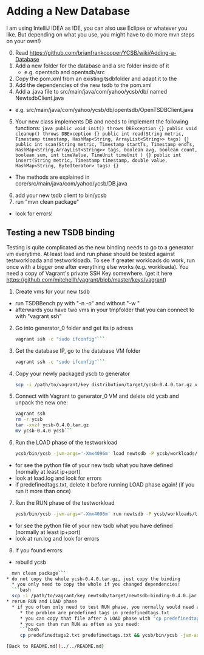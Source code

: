 # Adding a New Database
I am using IntelliJ IDEA as IDE, you can also use Eclipse or whatever you like. But depending on what you use, you might have to do more mvn steps on your own!)

0. Read https://github.com/brianfrankcooper/YCSB/wiki/Adding-a-Database
1. Add a new folder for the database and a src folder inside of it
    * e.g. opentsdb and opentsdb/src
2. Copy the pom.xml from an existing tsdbfolder and adapt it to the
3. Add the dependencies of the new tsdb to the pom.xml
4. Add a .java file to src/main/java/com/yahoo/ycsb/db/ named NewtsdbClient.java
 * e.g. src/main/java/com/yahoo/ycsb/db/opentsdb/OpenTSDBClient.java
5. Your new class implements DB and needs to implement the following functions:
        ```java
        public void init() throws DBException {}
        public void cleanup() throws DBException {}
        public int read(String metric, Timestamp timestamp, HashMap<String, ArrayList<String>> tags) {}
        public int scan(String metric, Timestamp startTs, Timestamp endTs, HashMap<String,ArrayList<String>> tags, boolean avg, boolean count, boolean sum, int timeValue, TimeUnit timeUnit ) {}
        public int insert(String metric, Timestamp timestamp, double value, HashMap<String, ByteIterator> tags) {}```
 * The methods are explained in core/src/main/java/com/yahoo/ycsb/DB.java
6. add your new tsdb client to bin/ycsb
7. run "mvn clean package"
 * look for errors!

## Testing a new TSDB binding

Testing is quite complicated as the new binding needs to go to a generator vm everytime.
At least load and run phase should be tested against testworkloada and testworkloadb. To see if greater workloads do work, run once with a bigger one after everything else works (e.g. workloada).
You need a copy of Vagrant's private SSH Key somewhere. (get it here https://github.com/mitchellh/vagrant/blob/master/keys/vagrant)

1. Create vms for your new tsdb
  * run TSDBBench.py with "-n -o" and without "-w <someworkload>"
  * afterwards you have two vms in your tmpfolder that you can connect to with "vagrant ssh"
2. Go into generator_0 folder and get its ip adress
    ```bash
    vagrant ssh -c "sudo ifconfig"```
3. Get the database IP, go to the database VM folder
    ```bash
    vagrant ssh -c "sudo ifconfig"```
4. Copy your newly packaged yscb to generator
    ```bash
    scp -i /path/to/vagrant/key distribution/target/ycsb-0.4.0.tar.gz vagrant@<generatorIP>:```
5. Connect with Vagrant to generator_0 VM and delete old ycsb and unpack the new one:
    ```bash
    vagrant ssh
    rm -r ycsb
    tar -xvzf ycsb-0.4.0.tar.gz
    mv ycsb-0.4.0 ycsb```
6. Run the LOAD phase of the testworkload
    ```bash
    ycsb/bin/ycsb -jvm-args='-Xmx4096m' load newtsdb -P ycsb/workloads/testworkloadb <other arguments> -p timeseries.granularity=1000 -p histogram.buckets=10 &> load.log```
  * for <other arguments> see the python file of your new tsdb what you have defined (normally at least ip+port)
  * look at load.log and look for errors
  * if predefinedtags.txt, delete it before running LOAD phase again! (if you run it more than once)
7. Run the RUN phase of the testworkload
    ```bash
    ycsb/bin/ycsb -jvm-args='-Xmx4096m' run newtsdb -P ycsb/workloads/testworkloadb <other arguments> -p timeseries.granularity=1000 -p histogram.buckets=10 &> run.log```
  * for <other arguments> see the python file of your new tsdb what you have defined (normally at least ip+port)
  * look at run.log and look for errors
8. If you found errors:
  * rebuild ycsb
  ```bash
    mvn clean package```
  * do not copy the whole ycsb-0.4.0.tar.gz, just copy the binding
    * you only need to copy the whole if you changed dependencies!
    ```bash
    scp -i /path/to/vagrant/key newtsdb/target/newtsdb-binding-0.4.0.jar  vagrant@<generatorIP>:ycsb/newtsdb-binding/lib/```
  * rerun RUN and LOAD phase
    * if you often only need to test RUN phase, you normally would need a LOAD phase before it everytime
       * the problem are predefined tags in predefinedtags.txt
       * you can copy that file after a LOAD phase with "cp predefinedtags.txt predefinedtags2.txt" once
       * you can than run RUN as often as you need:
       ```bash
       cp predefinedtags2.txt predefinedtags.txt && ycsb/bin/ycsb -jvm-args='-Xmx4096m' run newtsdb -P ycsb/workloads/testworkloadb <other arguments> -p timeseries.granularity=1000 -p histogram.buckets=10 &> run.log```

[Back to README.md](../../README.md)